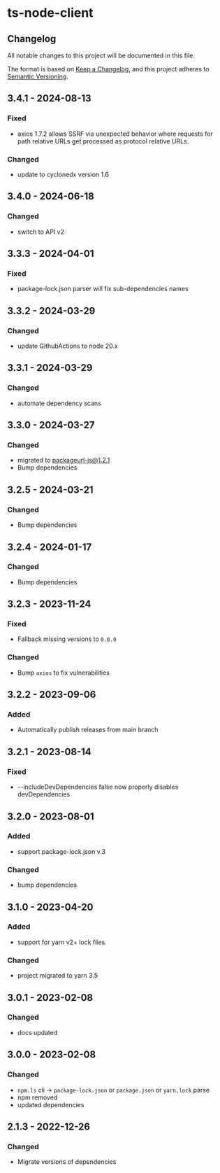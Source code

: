 # ts-node-client

## Changelog

All notable changes to this project will be documented in this file.

The format is based on [Keep a Changelog](https://keepachangelog.com/en/1.0.0/),
and this project adheres to [Semantic Versioning](https://semver.org/spec/v2.0.0.html).


## 3.4.1 - 2024-08-13

### Fixed
* axios 1.7.2 allows SSRF via unexpected behavior where requests for path relative URLs get processed as protocol relative URLs.

### Changed
* update to cyclonedx version 1.6


## 3.4.0 - 2024-06-18

### Changed
* switch to API v2


## 3.3.3 - 2024-04-01

### Fixed
* package-lock.json parser will fix sub-dependencies names


## 3.3.2 - 2024-03-29

### Changed
* update GithubActions to node 20.x


## 3.3.1 - 2024-03-29

### Changed
* automate dependency scans


## 3.3.0 - 2024-03-27

### Changed
* migrated to packageurl-js@1.2.1
* Bump dependencies


## 3.2.5 - 2024-03-21

### Changed
* Bump dependencies


## 3.2.4 - 2024-01-17

### Changed
* Bump dependencies


## 3.2.3 - 2023-11-24

### Fixed
* Fallback missing versions to `0.0.0`

### Changed
* Bump `axios` to fix vulnerabilities


## 3.2.2 - 2023-09-06

### Added
* Automatically publish releases from main branch


## 3.2.1 - 2023-08-14

### Fixed
* --includeDevDependencies false now properly disables devDependencies


## 3.2.0 - 2023-08-01

### Added
* support package-lock.json v.3

### Changed
* bump dependencies


## 3.1.0 - 2023-04-20

### Added
* support for yarn v2+ lock files
  
### Changed
* project migrated to yarn 3.5


## 3.0.1 - 2023-02-08

### Changed
* docs updated


## 3.0.0 - 2023-02-08

### Changed
* `npm.ls` cli -> `package-lock.json` or `package.json` or `yarn.lock` parse
* npm removed
* updated dependencies


## 2.1.3 - 2022-12-26

### Changed
* Migrate versions of dependencies
